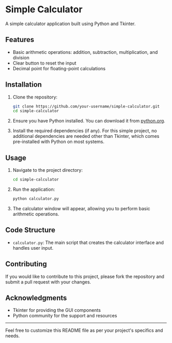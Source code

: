 # Simple Calculator

A simple calculator application built using Python and Tkinter.

## Features

- Basic arithmetic operations: addition, subtraction, multiplication, and division
- Clear button to reset the input
- Decimal point for floating-point calculations

## Installation

1. Clone the repository:
    ```bash
    git clone https://github.com/your-username/simple-calculator.git
    cd simple-calculator
    ```

2. Ensure you have Python installed. You can download it from [python.org](https://www.python.org/downloads/).

3. Install the required dependencies (if any). For this simple project, no additional dependencies are needed other than Tkinter, which comes pre-installed with Python on most systems.

## Usage

1. Navigate to the project directory:
    ```bash
    cd simple-calculator
    ```

2. Run the application:
    ```bash
    python calculator.py
    ```

3. The calculator window will appear, allowing you to perform basic arithmetic operations.

## Code Structure

- `calculator.py`: The main script that creates the calculator interface and handles user input.



## Contributing

If you would like to contribute to this project, please fork the repository and submit a pull request with your changes.



## Acknowledgments

- Tkinter for providing the GUI components
- Python community for the support and resources

---

Feel free to customize this README file as per your project's specifics and needs.
